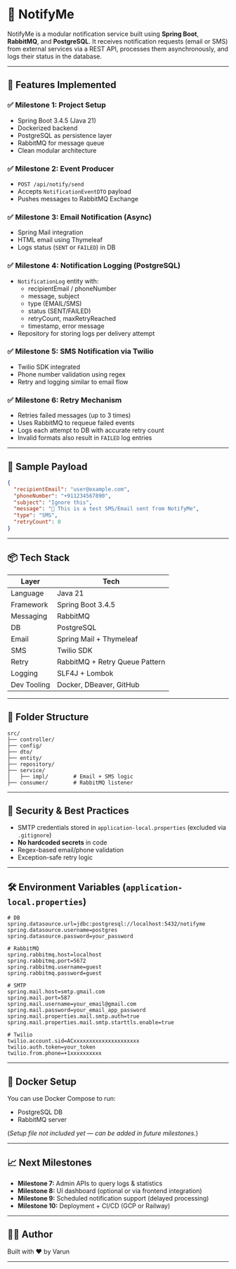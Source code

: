 # 📣 NotifyMe

NotifyMe is a modular notification service built using **Spring Boot**, **RabbitMQ**, and **PostgreSQL**. It receives notification requests (email or SMS) from external services via a REST API, processes them asynchronously, and logs their status in the database.

---

## 🚀 Features Implemented

### ✅ Milestone 1: Project Setup
- Spring Boot 3.4.5 (Java 21)
- Dockerized backend
- PostgreSQL as persistence layer
- RabbitMQ for message queue
- Clean modular architecture

### ✅ Milestone 2: Event Producer
- `POST /api/notify/send`
- Accepts `NotificationEventDTO` payload
- Pushes messages to RabbitMQ Exchange

### ✅ Milestone 3: Email Notification (Async)
- Spring Mail integration
- HTML email using Thymeleaf
- Logs status (`SENT` or `FAILED`) in DB

### ✅ Milestone 4: Notification Logging (PostgreSQL)
- `NotificationLog` entity with:
  - recipientEmail / phoneNumber
  - message, subject
  - type (EMAIL/SMS)
  - status (SENT/FAILED)
  - retryCount, maxRetryReached
  - timestamp, error message
- Repository for storing logs per delivery attempt

### ✅ Milestone 5: SMS Notification via Twilio
- Twilio SDK integrated
- Phone number validation using regex
- Retry and logging similar to email flow

### ✅ Milestone 6: Retry Mechanism
- Retries failed messages (up to 3 times)
- Uses RabbitMQ to requeue failed events
- Logs each attempt to DB with accurate retry count
- Invalid formats also result in `FAILED` log entries

---

## 🧪 Sample Payload

```json
{
  "recipientEmail": "user@example.com",
  "phoneNumber": "+911234567890",
  "subject": "Ignore this",
  "message": "🚀 This is a test SMS/Email sent from NotifyMe",
  "type": "SMS",
  "retryCount": 0
}
```

---

## 📦 Tech Stack

| Layer        | Tech                  |
|--------------|----------------------|
| Language     | Java 21              |
| Framework    | Spring Boot 3.4.5    |
| Messaging    | RabbitMQ             |
| DB           | PostgreSQL           |
| Email        | Spring Mail + Thymeleaf |
| SMS          | Twilio SDK           |
| Retry        | RabbitMQ + Retry Queue Pattern |
| Logging      | SLF4J + Lombok       |
| Dev Tooling  | Docker, DBeaver, GitHub |

---

## 📁 Folder Structure

```
src/
├── controller/
├── config/
├── dto/
├── entity/
├── repository/
├── service/
│   ├── impl/        # Email + SMS logic
├── consumer/        # RabbitMQ listener
```

---

## 🔐 Security & Best Practices

- SMTP credentials stored in `application-local.properties` (excluded via `.gitignore`)
- **No hardcoded secrets** in code
- Regex-based email/phone validation
- Exception-safe retry logic

---

## 🛠️ Environment Variables (`application-local.properties`)

```properties
# DB
spring.datasource.url=jdbc:postgresql://localhost:5432/notifyme
spring.datasource.username=postgres
spring.datasource.password=your_password

# RabbitMQ
spring.rabbitmq.host=localhost
spring.rabbitmq.port=5672
spring.rabbitmq.username=guest
spring.rabbitmq.password=guest

# SMTP
spring.mail.host=smtp.gmail.com
spring.mail.port=587
spring.mail.username=your_email@gmail.com
spring.mail.password=your_email_app_password
spring.mail.properties.mail.smtp.auth=true
spring.mail.properties.mail.smtp.starttls.enable=true

# Twilio
twilio.account.sid=ACxxxxxxxxxxxxxxxxxxxxx
twilio.auth.token=your_token
twilio.from.phone=+1xxxxxxxxxx
```

---

## 🐳 Docker Setup

You can use Docker Compose to run:
- PostgreSQL DB
- RabbitMQ server

(*Setup file not included yet — can be added in future milestones.*)

---

## 📈 Next Milestones

- **Milestone 7:** Admin APIs to query logs & statistics
- **Milestone 8:** UI dashboard (optional or via frontend integration)
- **Milestone 9:** Scheduled notification support (delayed processing)
- **Milestone 10:** Deployment + CI/CD (GCP or Railway)

---

## 🧑‍💻 Author

Built with ❤️ by Varun

---
